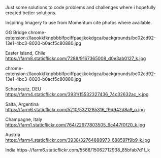 Just some solutions to code problems and challenges where i hopefully created better solutions.




Inspiring Imagery to use from Momentum cite photos where available.

GG Bridge
chrome-extension://laookkfknpbbblfpciffpaejjkokdgca/backgrounds/bc02cd92-13e1-4bc3-8020-b0acf5c80880.jpg

Easter Island, Chile
https://farm8.staticflickr.com/7288/9167365008_d0e3ab0127_k.jpg

chrome-extension://laookkfknpbbblfpciffpaejjkokdgca/backgrounds/bc02cd92-13e1-4bc3-8020-b0acf5c80880.jpg

Scharbeutz, DEU
https://farm4.staticflickr.com/3931/15532327436_74c32632ac_k.jpg

Salta, Argentina
https://farm6.staticflickr.com/5210/5321285316_f9d942d8a9_o.jpg

Champagne, Italy
https://farm1.staticflickr.com/764/22977803505_9c447f0f20_k.jpg

Austria
https://farm4.staticflickr.com/3938/32764888973_688597f9b9_k.jpg

India
https-//farm6.staticflickr.com/5568/15062712938_85bfab7d1f_k
